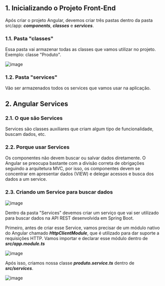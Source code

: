 ## 1. Inicializando o Projeto Front-End

Após criar o projeto Angular, devemos criar três pastas dentro da pasta src/app: ***components***, ***classes*** e ***services***.

### 1.1. Pasta "classes"
Essa pasta vai armazenar todas as classes que vamos utilizar no projeto. Exemplo: classe "Produto".

![image](https://user-images.githubusercontent.com/73993813/176905072-1cbb334b-0cc2-4e9e-9c12-162606d9fb56.png)

### 1.2. Pasta "services"
Vão ser armazenados todos os services que vamos usar na aplicação. 

## 2. Angular Services

### 2.1. O que são Services

Services são classes auxiliares que criam algum tipo de funcionalidade, buscam dados, etc.

### 2.2. Porque usar Services

Os componentes não devem buscar ou salvar dados diretamente. O Angular se preocupa bastante com a divisão correta de obrigações seguindo a arquitetura MVC, por isso,
os componentes devem se concentrar em apresentar dados (VIEW) e delegar acessos e busca dos dados a um service.


### 2.3. Criando um Service para buscar dados

![image](https://user-images.githubusercontent.com/73993813/177173393-e4507dd5-8ee3-4f45-89a0-cfd84d5e6e02.png)

Dentro da pasta "Services" devemos criar um serviço que vai ser utilizado para buscar dados na API REST desenvolvida em Spring Boot. 

Primeiro, antes de criar esse Service, vamos precisar de um módulo nativo do Angular chamado ***HttpClientModule***, que é utilizado para dar suporte a requisições HTTP. 
Vamos importar e declarar esse módulo dentro de ***src/app.module.ts***

![image](https://user-images.githubusercontent.com/73993813/177174907-800e49b6-204a-4481-bf15-360c63ed630f.png)


Após isso, criamos nossa classe ***produto.service.ts*** dentro de ***src/services***.

![image](https://user-images.githubusercontent.com/73993813/177176533-447e9518-18fc-40de-8251-d4b1c17ec7e9.png)
